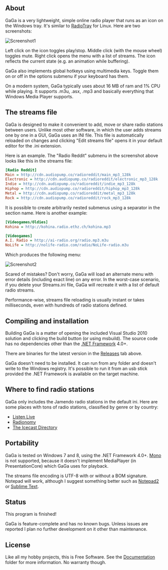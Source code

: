
## About

GaGa is a very lightweight, simple online radio player that runs as an icon
on the Windows tray. It's similar to [RadioTray][] for Linux. Here are two
screenshots:

![Screenshot1](https://raw.github.com/Beluki/GaGa/master/Screenshot/Screenshot1.png)

Left click on the icon toggles play/stop. Middle click (with the mouse wheel)
toggles mute. Right click opens the menu with a list of streams. The icon
reflects the current state (e.g. an animation while buffering).

GaGa also implements global hotkeys using multimedia keys. Toggle them on
or off in the options submenu if your keyboard has them.

On a modern system, GaGa typically uses about 16 MB of ram and 1% CPU while
playing. It supports .m3u, .asx, .mp3 and basically everything that Windows
Media Player supports.

## The streams file

GaGa is designed to make it convenient to add, move or share radio stations
between users. Unlike most other software, in which the user adds streams
one by one in a GUI, GaGa uses an INI file. This file is automatically
reloaded on changes and clicking "Edit streams file" opens it in your
default editor for the .ini extension.

Here is an example. The "Radio Reddit" submenu in the screenshot above looks
like this in the streams file:

```ini
[Radio Reddit]
Main = http://cdn.audiopump.co/radioreddit/main_mp3_128k
Electronic = http://cdn.audiopump.co/radioreddit/electronic_mp3_128k
Indie = http://cdn.audiopump.co/radioreddit/indie_mp3_128k
Hiphop = http://cdn.audiopump.co/radioreddit/hiphop_mp3_128k
Metal = http://cdn.audiopump.co/radioreddit/metal_mp3_128k
Rock = http://cdn.audiopump.co/radioreddit/rock_mp3_128k
```

It is possible to create arbitrarily nested submenus using a separator
in the section name. Here is another example:

```ini
[Videogames/Oldies]
Kohina = http://kohina.radio.ethz.ch/kohina.mp3

[Videogames]
A.I. Radio = http://ai-radio.org/radio.mp3.m3u
NoLife = http://nolife-radio.com/radio/NoLife-radio.m3u
```

Which produces the following menu:

![Screenshot2](https://raw.github.com/Beluki/GaGa/master/Screenshot/Screenshot2.png)

Scared of mistakes? Don't worry, GaGa will load an alternate menu with
error details (including exact line) on any error. In the worst-case
scenario, if you delete your Streams.ini file, GaGa will recreate it
with a list of default radio streams.

Performance-wise, streams file reloading is usually instant or takes
milliseconds, even with hundreds of radio stations defined.

## Compiling and installation

Building GaGa is a matter of opening the included Visual Studio 2010
solution and clicking the build button (or using msbuild). The source code
has no dependencies other than the [.NET Framework][] 4.0+.

There are binaries for the latest version in the [Releases][] tab above.

GaGa doesn't need to be installed. It can run from any folder and doesn't
write to the Windows registry. It's possible to run it from an usb stick
provided the .NET Framework is available on the target machine.

## Where to find radio stations

GaGa only includes the Jamendo radio stations in the default ini. Here are
some places with tons of radio stations, classified by genre or by country:

* [Listen Live](http://www.listenlive.eu)
* [Radionomy](http://www.radionomy.com/en)
* [The Icecast Directory](http://dir.xiph.org)

## Portability

GaGa is tested on Windows 7 and 8, using the .NET Framework 4.0+. [Mono][]
is not supported, because it doesn't implement MediaPlayer (in PresentationCore)
which GaGa uses for playback.

The streams file encoding is UTF-8 with or without a BOM signature. Notepad
will work, although I suggest something better such as [Notepad2][] or
[Sublime Text][].

## Status

This program is finished!

GaGa is feature-complete and has no known bugs. Unless issues are reported
I plan no further development on it other than maintenance.

## License

Like all my hobby projects, this is Free Software. See the [Documentation][]
folder for more information. No warranty though.

[Documentation]: https://github.com/Beluki/GaGa/tree/master/Documentation
[Releases]: https://github.com/Beluki/GaGa/releases

[Mono]: http://mono-project.com
[.NET Framework]: http://www.microsoft.com/en-us/download/details.aspx?id=30653
[Notepad2]: http://www.flos-freeware.ch/notepad2.html
[RadioTray]: http://radiotray.sourceforge.net
[Sublime Text]: http://www.sublimetext.com/

